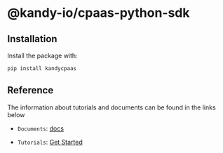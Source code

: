 # @kandy-io/cpaas-python-sdk

## Installation

Install the package with:

```bash
pip install kandycpaas
```

## Reference

The information about tutorials and documents can be found in the links below

* `Documents`: [docs](https://kandy-io.github.io/kandy-cpaas-python-sdk/docs)

* `Tutorials`:  [Get Started](https://Kandy-IO.github.io/kandy-cpaas-python-sdk/tutorials/?KANDY=Kandy&KANDYFQDN=https://oauth-cpaas.att.com#/GetStarted)
